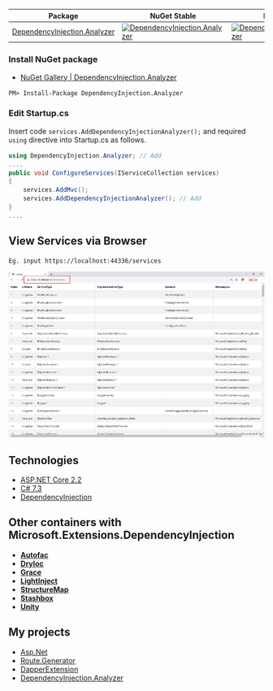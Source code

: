 | Package | NuGet Stable | Downloads |
| ------- | ------------ | --------- |
| [DependencyInjection.Analyzer](https://www.nuget.org/packages/DependencyInjection.Analyzer/) | [![DependencyInjection.Analyzer](https://img.shields.io/nuget/v/DependencyInjection.Analyzer.svg)](https://www.nuget.org/packages/DependencyInjection.Analyzer/) | [![DependencyInjection.Analyzer](https://img.shields.io/nuget/dt/DependencyInjection.Analyzer.svg)](https://www.nuget.org/packages/DependencyInjection.Analyzer/) | 
### Install NuGet package
- [NuGet Gallery | DependencyInjection.Analyzer](https://www.nuget.org/packages/DependencyInjection.Analyzer)

```
PM> Install-Package DependencyInjection.Analyzer
```

### Edit Startup.cs
Insert code ```services.AddDependencyInjectionAnalyzer();``` and required ```using``` directive into Startup.cs as follows.

```cs
using DependencyInjection.Analyzer; // Add
....
public void ConfigureServices(IServiceCollection services)
{
    services.AddMvc();
    services.AddDependencyInjectionAnalyzer(); // Add
}
....
```
## View Services via Browser
```
Eg. input https://localhost:44336/services
```
![screenshot](https://github.com/188867052/DependencyInjection.Analyzer/blob/master/DependencyInjection.Analyzer/services.png)

## Technologies

* [ASP.NET Core 2.2](https://docs.microsoft.com/en-us/aspnet/core)
* [C# 7.3](https://docs.microsoft.com/en-us/dotnet/csharp)
* [DependencyInjection](https://github.com/aspnet/DependencyInjection)

## Other containers with Microsoft.Extensions.DependencyInjection

* [**Autofac**](https://autofac.readthedocs.org/en/latest/integration/aspnetcore.html)
* [**DryIoc**](https://www.nuget.org/packages/DryIoc.Microsoft.DependencyInjection)
* [**Grace**](https://www.nuget.org/packages/Grace.DependencyInjection.Extensions)
* [**LightInject**](https://github.com/seesharper/LightInject.Microsoft.DependencyInjection)
* [**StructureMap**](https://github.com/structuremap/StructureMap.Microsoft.DependencyInjection)
* [**Stashbox**](https://github.com/z4kn4fein/stashbox-extensions-dependencyinjection)
* [**Unity**](https://www.nuget.org/packages/Unity.Microsoft.DependencyInjection/)

## My projects
* [Asp.Net](https://github.com/188867052/Asp.Net)
* [Route.Generator](https://github.com/188867052/Route.Generator)
* [DapperExtension](https://github.com/188867052/DapperExtension)
* [DependencyInjection.Analyzer](https://github.com/188867052/DependencyInjection.Analyzer)
